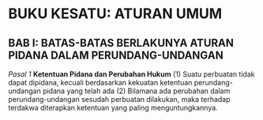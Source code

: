 # BUKU KESATU: ATURAN UMUM
## BAB I: BATAS-BATAS BERLAKUNYA ATURAN PIDANA DALAM PERUNDANG-UNDANGAN
*Pasal 1*
**Ketentuan Pidana dan Perubahan Hukum**
(1) Suatu perbuatan tidak dapat dipidana, kecuali berdasarkan kekuatan ketentuan perundang-undangan pidana yang telah ada (2) Bilamana ada perubahan dalam perundang-undangan sesudah perbuatan dilakukan, maka terhadap terdakwa diterapkan ketentuan yang paling menguntungkannya.

